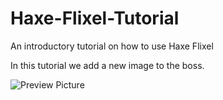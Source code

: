 # Haxe-Flixel-Tutorial

An introductory tutorial on how to use Haxe Flixel

In this tutorial we add a new image to the boss.

![Preview Picture](https://github.com/Wolfman13/Haxe-Flixel-Tutorial/blob/Tutorial-15/Tutorial_15.png?raw=true)
